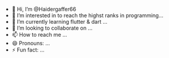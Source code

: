 - 👋 Hi, I’m @Haidergaffer66
- 👀 I’m interested in to reach the highst ranks in programming...
- 🌱 I’m currently learning flutter & dart ...
- 💞️ I’m looking to collaborate on ...
- 📫 How to reach me ...
- 😄 Pronouns: ...
- ⚡ Fun fact: ...

<!---
Haidergaffer66/Haidergaffer66 is a ✨ special ✨ repository because its `README.md` (this file) appears on your GitHub profile.
You can click the Preview link to take a look at your changes.
--->
